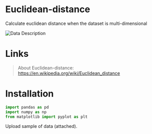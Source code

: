 # Euclidean-distance
Calculate euclidean distance when the dataset is multi-dimensional

![Data Description](https://github.com/hansr0518/Euclidean-distance/commit/7b654bac9dcd811b5924a22a7a233567a63715d6#diff-91d1461ba6990422a5d68818c82fbc91)

# Links
> About Euclidean-distance: https://en.wikipedia.org/wiki/Euclidean_distance

# Installation
```python
import pandas as pd
import numpy as np
from matplotlib import pyplot as plt
```
Upload sample of data (attached). 
